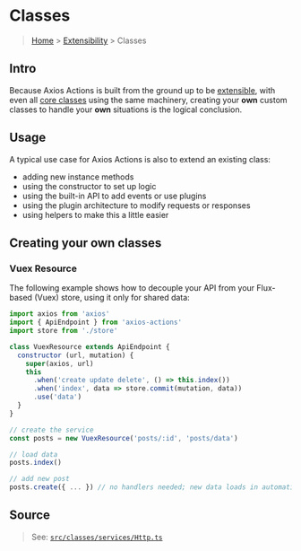 # Classes

> [Home](../README.md) &gt; [Extensibility](README.md) &gt; Classes

## Intro

Because Axios Actions is built from the ground up to be [extensible](README.md), with even all [core classes](../classes) using the same machinery, creating your **own** custom classes to handle your **own** situations is the logical conclusion.

## Usage

A typical use case for Axios Actions is also to extend an existing class:
 
- adding new instance methods
- using the constructor to set up logic
- using the built-in API to add events or use plugins
- using the plugin architecture to modify requests or responses
- using helpers to make this a little easier

## Creating your own classes

### Vuex Resource

The following example shows how to decouple your API from your Flux-based (Vuex) store, using it only for shared data:

```js
import axios from 'axios'
import { ApiEndpoint } from 'axios-actions'
import store from './store'

class VuexResource extends ApiEndpoint {
  constructor (url, mutation) {
    super(axios, url)
    this
      .when('create update delete', () => this.index())
      .when('index', data => store.commit(mutation, data))
      .use('data')
  }
}

```
```js
// create the service
const posts = new VuexResource('posts/:id', 'posts/data')

// load data
posts.index()

// add new post
posts.create({ ... }) // no handlers needed; new data loads in automatically!
```


## Source

> See: [`src/classes/services/Http.ts`](https://github.com/davestewart/axios-actions/blob/master/src/classes/services/Http.ts#L15-L16)

